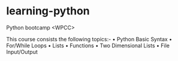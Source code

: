# learning-python
Python bootcamp &lt;WPCC>


This course consists the following topics:-
• Python Basic Syntax
• For/While Loops
• Lists
• Functions
• Two Dimensional Lists
• File Input/Output
